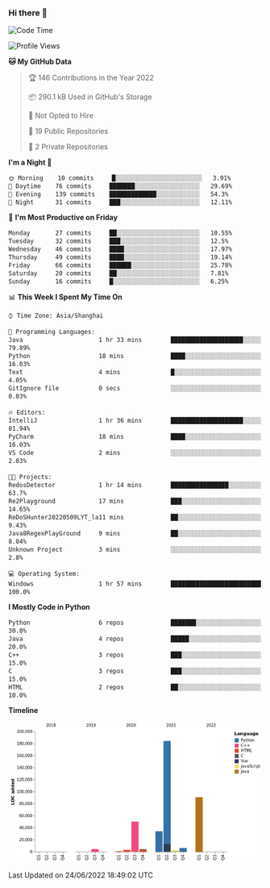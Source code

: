 ### Hi there 👋

<!--START_SECTION:waka-->
![Code Time](http://img.shields.io/badge/Code%20Time-0%20secs-blue)

![Profile Views](http://img.shields.io/badge/Profile%20Views-1-blue)

**🐱 My GitHub Data** 

> 🏆 146 Contributions in the Year 2022
 > 
> 📦 290.1 kB Used in GitHub's Storage 
 > 
> 🚫 Not Opted to Hire
 > 
> 📜 19 Public Repositories 
 > 
> 🔑 2 Private Repositories  
 > 
**I'm a Night 🦉** 

```text
🌞 Morning    10 commits     █░░░░░░░░░░░░░░░░░░░░░░░░   3.91% 
🌆 Daytime    76 commits     ███████░░░░░░░░░░░░░░░░░░   29.69% 
🌃 Evening    139 commits    █████████████░░░░░░░░░░░░   54.3% 
🌙 Night      31 commits     ███░░░░░░░░░░░░░░░░░░░░░░   12.11%

```
📅 **I'm Most Productive on Friday** 

```text
Monday       27 commits     ██░░░░░░░░░░░░░░░░░░░░░░░   10.55% 
Tuesday      32 commits     ███░░░░░░░░░░░░░░░░░░░░░░   12.5% 
Wednesday    46 commits     ████░░░░░░░░░░░░░░░░░░░░░   17.97% 
Thursday     49 commits     ████░░░░░░░░░░░░░░░░░░░░░   19.14% 
Friday       66 commits     ██████░░░░░░░░░░░░░░░░░░░   25.78% 
Saturday     20 commits     ██░░░░░░░░░░░░░░░░░░░░░░░   7.81% 
Sunday       16 commits     █░░░░░░░░░░░░░░░░░░░░░░░░   6.25%

```


📊 **This Week I Spent My Time On** 

```text
⌚︎ Time Zone: Asia/Shanghai

💬 Programming Languages: 
Java                     1 hr 33 mins        ████████████████████░░░░░   79.89% 
Python                   18 mins             ████░░░░░░░░░░░░░░░░░░░░░   16.03% 
Text                     4 mins              █░░░░░░░░░░░░░░░░░░░░░░░░   4.05% 
GitIgnore file           0 secs              ░░░░░░░░░░░░░░░░░░░░░░░░░   0.03%

🔥 Editors: 
IntelliJ                 1 hr 36 mins        ████████████████████░░░░░   81.94% 
PyCharm                  18 mins             ████░░░░░░░░░░░░░░░░░░░░░   16.03% 
VS Code                  2 mins              ░░░░░░░░░░░░░░░░░░░░░░░░░   2.03%

🐱‍💻 Projects: 
RedosDetector            1 hr 14 mins        ████████████████░░░░░░░░░   63.7% 
Re2Playground            17 mins             ███░░░░░░░░░░░░░░░░░░░░░░   14.65% 
ReDoSHunter20220509LYT_la11 mins             ██░░░░░░░░░░░░░░░░░░░░░░░   9.43% 
Java8RegexPlayGround     9 mins              ██░░░░░░░░░░░░░░░░░░░░░░░   8.04% 
Unknown Project          3 mins              ░░░░░░░░░░░░░░░░░░░░░░░░░   2.8%

💻 Operating System: 
Windows                  1 hr 57 mins        █████████████████████████   100.0%

```

**I Mostly Code in Python** 

```text
Python                   6 repos             ███████░░░░░░░░░░░░░░░░░░   30.0% 
Java                     4 repos             █████░░░░░░░░░░░░░░░░░░░░   20.0% 
C++                      3 repos             ███░░░░░░░░░░░░░░░░░░░░░░   15.0% 
C                        3 repos             ███░░░░░░░░░░░░░░░░░░░░░░   15.0% 
HTML                     2 repos             ██░░░░░░░░░░░░░░░░░░░░░░░   10.0%

```


**Timeline**

![Chart not found](https://raw.githubusercontent.com/SuperMaxine/SuperMaxine/main/charts/bar_graph.png) 


 Last Updated on 24/06/2022 18:49:02 UTC
<!--END_SECTION:waka-->

<!--
**SuperMaxine/SuperMaxine** is a ✨ _special_ ✨ repository because its `README.md` (this file) appears on your GitHub profile.

Here are some ideas to get you started:

- 🔭 I’m currently working on ...
- 🌱 I’m currently learning ...
- 👯 I’m looking to collaborate on ...
- 🤔 I’m looking for help with ...
- 💬 Ask me about ...
- 📫 How to reach me: ...
- 😄 Pronouns: ...
- ⚡ Fun fact: ...
-->

